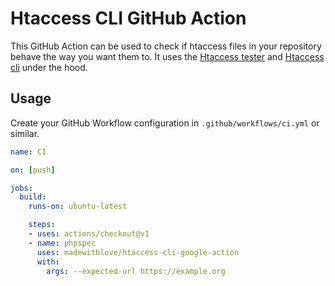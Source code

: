 # Htaccess CLI GitHub Action

This GitHub Action can be used to check if htaccess files in your repository behave the way you want them to.
It uses the [Htaccess tester](https://htaccess.madewithlove.be/) and [Htaccess cli](https://github.com/madewithlove/htaccess-cli) under the hood.

## Usage

Create your GitHub Workflow configuration in `.github/workflows/ci.yml` or similar.

```yaml
name: CI

on: [push]

jobs:
  build:
    runs-on: ubuntu-latest

    steps:
    - uses: actions/checkout@v1
    - name: phpspec
      uses: madewithlove/htaccess-cli-google-action
      with:
        args: --expected-url https://example.org
```

